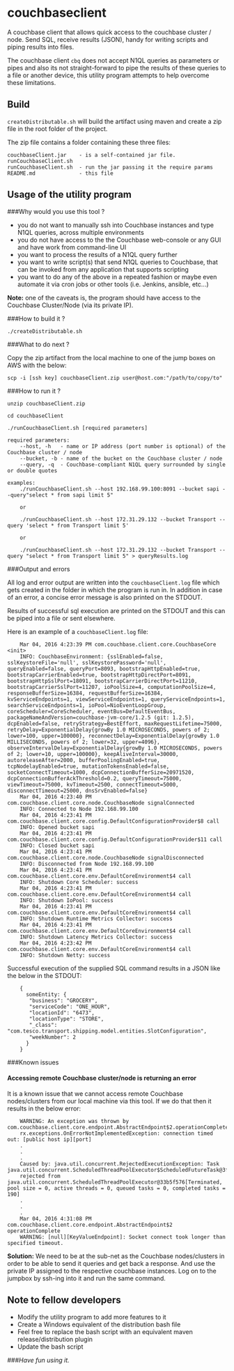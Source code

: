 couchbaseclient
===============

A couchbase client that allows quick access to the couchbase cluster / node. Send SQL, receive results (JSON), handy for writing scripts and piping results into files.

The couchbase client `cbq` does not accept N1QL queries as parameters or pipes and also its not straight-forward to pipe the results of these queries to a file or another device, this utility program attempts to help overcome these limitations.

Build
-----

`createDistributable.sh` will build the artifact using maven and create a zip file in the root folder of the project.

The zip file contains a folder containing these three files:


	couchbaseClient.jar    - is a self-contained jar file. runCouchbaseClient.sh
	runCouchbaseClient.sh  - run the jar passing it the require params
	README.md              - this file

Usage of the utility program
----------------------------

###Why would you use this tool ?
- you do not want to manually ssh into Couchbase instances and type N1QL queries, across multiple environments
- you do not have access to the the Couchbase web-console or any GUI and have work from command-line UI
- you want to process the results of a N1QL query further
- you want to write script(s) that send N1QL queries to Couchbase, that can be invoked from any application that supports scripting
- you want to do any of the above in a repeated fashion or maybe even automate it via cron jobs or other tools (i.e. Jenkins, ansible, etc...)
 
**Note:** one of the caveats is, the program should have access to the Couchbase Cluster/Node (via its private IP).

###How to build it ?

    ./createDistributable.sh

###What to do next ?

Copy the zip artifact from the local machine to one of the jump boxes on AWS with the below:

    scp -i [ssh key] couchbaseClient.zip user@host.com:"/path/to/copy/to"

###How to run it ?

	unzip couchbaseClient.zip 
	   
	cd couchbaseClient
	
	./runCouchbaseClient.sh [required parameters]
	
	required parameters:
		--host, -h   - name or IP address (port number is optional) of the Couchbase cluster / node
    	--bucket, -b - name of the bucket on the Couchbase cluster / node
    	--query, -q  - Couchbase-compliant N1QL query surrounded by single or double quotes
	
	examples:
		./runCouchbaseClient.sh --host 192.168.99.100:8091 --bucket sapi --query"select * from sapi limit 5"
		
		or
		
		./runCouchbaseClient.sh --host 172.31.29.132 --bucket Transport --query 'select * from Transport limit 5'
		
		or
		
		./runCouchbaseClient.sh --host 172.31.29.132 --bucket Transport --query "select * from Transport limit 5" > queryResults.log


###Output and errors
   
   All log and error output are written into the `couchbaseClient.log` file which gets created in the folder in which the program is run in. In addition in case of an error, a concise error message is also printed on the STDOUT.
    
   Results of successful sql execution are printed on the STDOUT and this can be piped into a file or sent elsewhere.
   
   Here is an example of a `couchbaseClient.log` file:
   
		Mar 04, 2016 4:23:39 PM com.couchbase.client.core.CouchbaseCore <init>
		INFO: CouchbaseEnvironment: {sslEnabled=false, sslKeystoreFile='null', sslKeystorePassword='null', queryEnabled=false, queryPort=8093, bootstrapHttpEnabled=true, bootstrapCarrierEnabled=true, bootstrapHttpDirectPort=8091, bootstrapHttpSslPort=18091, bootstrapCarrierDirectPort=11210, bootstrapCarrierSslPort=11207, ioPoolSize=4, computationPoolSize=4, responseBufferSize=16384, requestBufferSize=16384, kvServiceEndpoints=1, viewServiceEndpoints=1, queryServiceEndpoints=1, searchServiceEndpoints=1, ioPool=NioEventLoopGroup, coreScheduler=CoreScheduler, eventBus=DefaultEventBus, packageNameAndVersion=couchbase-jvm-core/1.2.5 (git: 1.2.5), dcpEnabled=false, retryStrategy=BestEffort, maxRequestLifetime=75000, retryDelay=ExponentialDelay{growBy 1.0 MICROSECONDS, powers of 2; lower=100, upper=100000}, reconnectDelay=ExponentialDelay{growBy 1.0 MILLISECONDS, powers of 2; lower=32, upper=4096}, observeIntervalDelay=ExponentialDelay{growBy 1.0 MICROSECONDS, powers of 2; lower=10, upper=100000}, keepAliveInterval=30000, autoreleaseAfter=2000, bufferPoolingEnabled=true, tcpNodelayEnabled=true, mutationTokensEnabled=false, socketConnectTimeout=1000, dcpConnectionBufferSize=20971520, dcpConnectionBufferAckThreshold=0.2, queryTimeout=75000, viewTimeout=75000, kvTimeout=2500, connectTimeout=5000, disconnectTimeout=25000, dnsSrvEnabled=false}
		Mar 04, 2016 4:23:40 PM com.couchbase.client.core.node.CouchbaseNode signalConnected
		INFO: Connected to Node 192.168.99.100
		Mar 04, 2016 4:23:41 PM com.couchbase.client.core.config.DefaultConfigurationProvider$8 call
		INFO: Opened bucket sapi
		Mar 04, 2016 4:23:41 PM com.couchbase.client.core.config.DefaultConfigurationProvider$11 call
		INFO: Closed bucket sapi
		Mar 04, 2016 4:23:41 PM com.couchbase.client.core.node.CouchbaseNode signalDisconnected
		INFO: Disconnected from Node 192.168.99.100
		Mar 04, 2016 4:23:41 PM com.couchbase.client.core.env.DefaultCoreEnvironment$4 call
		INFO: Shutdown Core Scheduler: success
		Mar 04, 2016 4:23:41 PM com.couchbase.client.core.env.DefaultCoreEnvironment$4 call
		INFO: Shutdown IoPool: success
		Mar 04, 2016 4:23:41 PM com.couchbase.client.core.env.DefaultCoreEnvironment$4 call
		INFO: Shutdown Runtime Metrics Collector: success
		Mar 04, 2016 4:23:41 PM com.couchbase.client.core.env.DefaultCoreEnvironment$4 call
		INFO: Shutdown Latency Metrics Collector: success
		Mar 04, 2016 4:23:42 PM com.couchbase.client.core.env.DefaultCoreEnvironment$4 call
		INFO: Shutdown Netty: success
   
   Successful execution of the supplied SQL command results in a JSON like the below in the STDOUT:
   
		{
		  someEntity: {
		   "business": "GROCERY",
		   "serviceCode": "ONE_HOUR",
		   "locationId": "6473",
		   "locationType": "STORE",
		   "_class": "com.tesco.transport.shipping.model.entities.SlotConfiguration",
		   "weekNumber": 2
		  }
		}
    
###Known issues

#### Accessing remote Couchbase cluster/node is returning an error
It is a known issue that we cannot access remote Couchbase nodes/clusters from our local machine via this tool. If we do that then it results in the below error:

		WARNING: An exception was thrown by com.couchbase.client.core.endpoint.AbstractEndpoint$2.operationComplete()
		rx.exceptions.OnErrorNotImplementedException: connection timed out: [public host ip][port]
		.
		.
		.
		Caused by: java.util.concurrent.RejectedExecutionException: Task java.util.concurrent.ScheduledThreadPoolExecutor$ScheduledFutureTask@3fd372cf 
		rejected from java.util.concurrent.ScheduledThreadPoolExecutor@33b5f576[Terminated, pool size = 0, active threads = 0, queued tasks = 0, completed tasks = 190]
		.
		.
		.
		Mar 04, 2016 4:31:08 PM com.couchbase.client.core.endpoint.AbstractEndpoint$2 operationComplete
		WARNING: [null][KeyValueEndpoint]: Socket connect took longer than specified timeout.

**Solution:** We need to be at the sub-net as the Couchbase nodes/clusters in order to be able to send it queries and get back a response. 
And use the private IP assigned to the respective couchbase instances. Log on to the jumpbox by ssh-ing into it and run the same command.  


Note to fellow developers
-------------------------
- Modify the utility program to add more features to it
- Create a Windows equivalent of the distribution bash file
- Feel free to replace the bash script with an equivalent maven release/distribution plugin
- Update the bash script


###<i>Have fun using it.</i>
